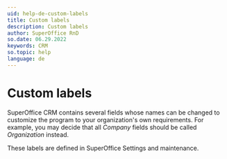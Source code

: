 ```yaml
---
uid: help-de-custom-labels
title: Custom labels
description: Custom labels
author: SuperOffice RnD
so.date: 06.29.2022
keywords: CRM
so.topic: help
language: de
---
```


# Custom labels

SuperOffice CRM contains several fields whose names can be changed to customize the program to your organization's own requirements. For example, you may decide that all *Company* fields should be called *Organization* instead.

These labels are defined in SuperOffice Settings and maintenance.

